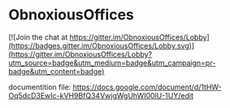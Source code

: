 # ObnoxiousOffices

[![Join the chat at https://gitter.im/ObnoxiousOffices/Lobby](https://badges.gitter.im/ObnoxiousOffices/Lobby.svg)](https://gitter.im/ObnoxiousOffices/Lobby?utm_source=badge&utm_medium=badge&utm_campaign=pr-badge&utm_content=badge)

documentition file:
https://docs.google.com/document/d/1tHW-Oq5dcD3EwIc-kVH9BfQ34VwjgWgUhWI00lU-1UY/edit
